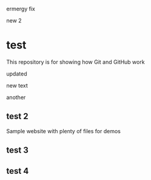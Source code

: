 ermergy fix

new 2

# test

This repository is for showing how Git and GitHub work

updated 

new text

another


## test 2

Sample website with plenty of files for demos

## test 3

## test 4